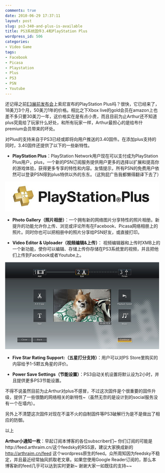 ```yaml
---
comments: true
date: 2010-06-29 17:37:11
layout: post
slug: ps3-340-and-plus-is-available
title: PS3系统固件3.4和PlayStation Plus
wordpress_id: 506
categories:
- Video Game
tags:
- Facebook
- Picasa
- Playstation
- Plus
- PS3
- PSN
- Youtube
---
```


还记得之前[E3展前发布会](http://arthraim.cn/sony-e3-2010-press-conference/)上索尼宣布的PlayStation Plus吗？很快，它已经来了，18美刀3个月，50美刀1年的价格。相比之下Xbox live的gold会员在amazon上也差不多只要30美刀一年，这价格实在是有点小贵，而且目前为止Arthur还不知道plus究竟给了玩家什么好处，和所有玩家一样，Arthur最担心的是给布什premium会员带来的坏处。




对Plus的支持来自于PS3已经或即将向用户推送的3.40固件。在添加plus支持的同时，3.40固件还提供了以下的一些新特性。






* **PlayStation Plus**：PlayStation Network用户现在可以支付成为PlayStation Plus用户，plus，一个新的PSN订阅服务提供用户更多的选择以扩展和提高你的游戏体验，获得更多专享的特性和内容。友情提示，所有PSN的免费用户依然可以登录PSN得到plus特供以外的东东。（这狗屁广告我都懒得翻译下去了）

[![](/images/uploads/wp/playstation_plus.jpg)](/images/uploads/wp/playstation_plus.jpg)


* **Photo Gallery（照片相册）**：一个拥有新的网络图片分享特性的照片相册。新提升的功能允许你上传、浏览或评论所有在Facebook、Picasa网络相册上的照片。同时你也可以把相册中的照片分享给PSN好友，或直接打印。


* **Video Editor & Uploader（视频编辑&上传）**： 视频编辑器和上传时XMB上的一个新功能，使你可以编辑、存储上传你存储在PS3系统里的视频，并且把他们上传到Facebook或者Youtube上。

[![](/images/uploads/wp/2010-06-30_ps3_340_video_editor.jpg)](/images/uploads/wp/2010-06-30_ps3_340_video_editor.jpg)


* **Five Star Rating Support:（五星打分支持）**：用户可以对PS Store里购买的内容给予1-5颗五角星的评价。


* **Power Save Settings（节能设置）**：PS3自动关机设置将默认设为2小时，并且提供更多PS3节能设置。




不得不说虽然目前为止Arthur对plus不感冒，不过这次固件是个很重要的固件升级，提供了一些很酷的网络相关的新特性~（虽然无奈的是设计到的social服务没有一个在墙内）。




另外上不清楚这次固件对现在不温不火的自制固件等PS3破解行为是不是做出了相应的防御。




以上




**Arthur小通知一枚**：早起订阅本博客的各位subscriber们~ 你们订阅的可能是http://feed.arthraim.cn/这个feedsky的RSS源，建议大家换成新的 http://arthraim.cn/feed 这个wordpress原生的feed。众所周知因为feedsky不稳定，并且最近经常抽风抓取老文章。如果您使用Google Reader订阅的，那么本博客新的feed几乎可以达到实时更新~ 谢谢大家一如既往的支持~~
